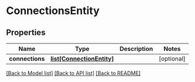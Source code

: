 # ConnectionsEntity

## Properties
Name | Type | Description | Notes
------------ | ------------- | ------------- | -------------
**connections** | [**list[ConnectionEntity]**](ConnectionEntity.md) |  | [optional] 

[[Back to Model list]](../README.md#documentation-for-models) [[Back to API list]](../README.md#documentation-for-api-endpoints) [[Back to README]](../README.md)


